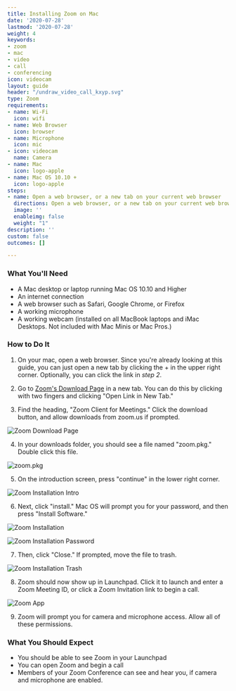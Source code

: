 ```yaml
---
title: Installing Zoom on Mac
date: '2020-07-28'
lastmod: '2020-07-28'
weight: 4
keywords:
- zoom
- mac
- video
- call
- conferencing
icon: videocam
layout: guide
header: "/undraw_video_call_kxyp.svg"
type: Zoom
requirements:
- name: Wi-Fi
  icon: wifi
- name: Web Browser
  icon: browser
- name: Microphone
  icon: mic
- icon: videocam
  name: Camera
- name: Mac
  icon: logo-apple
- name: Mac OS 10.10 +
  icon: logo-apple
steps:
- name: Open a web browser, or a new tab on your current web browser
  directions: Open a web browser, or a new tab on your current web browser
  image: ''
  enableimg: false
  weight: "1"
description: ''
custom: false
outcomes: []

---
```

### What You'll Need

* A Mac desktop or laptop running Mac OS 10.10 and Higher
* An internet connection
* A web browser such as Safari, Google Chrome, or Firefox
* A working microphone
* A working webcam (installed on all MacBook laptops and iMac Desktops. Not included with Mac Minis or Mac Pros.)

### How to Do It

1. On your mac, open a web browser. Since you're already looking at this guide, you can just open a new tab by clicking the + in the upper right corner. Optionally, you can click the link in *step 2*.

2. Go to [Zoom's Download Page](https:zoom.us/download) in a new tab. You can do this by clicking with two fingers and clicking "Open Link in New Tab."

3. Find the heading, "Zoom Client for Meetings." Click the download button, and allow downloads from zoom.us if prompted.

![Zoom Download Page](zoom-download-page.png "image")

4. In your downloads folder, you should see a file named "zoom.pkg." Double click this file.

![zoom.pkg](zoompkg.png "image")

5. On the introduction screen, press "continue" in the lower right corner.

![Zoom Installation Intro](zoom-install-intro.png "image")

6. Next, click "install." Mac OS will prompt you for your password, and then press "Install Software."

![Zoom Installation](zoom-install.png "image")

![Zoom Installation Password](zoom-install-password.png "image")

7. Then, click "Close." If prompted, move the file to trash.

![Zoom Installation Trash](zoom-install-trash.png "image")

8. Zoom should now show up in Launchpad. Click it to launch and enter a Zoom Meeting ID, or click a Zoom Invitation link to begin a call.

![Zoom App](zoom-app.png "image")

9. Zoom will prompt you for camera and microphone access. Allow all of these permissions.

### What You Should Expect

* You should be able to see Zoom in your Launchpad
* You can open Zoom and begin a call
* Members of your Zoom Conference can see and hear you, if camera and microphone are enabled.